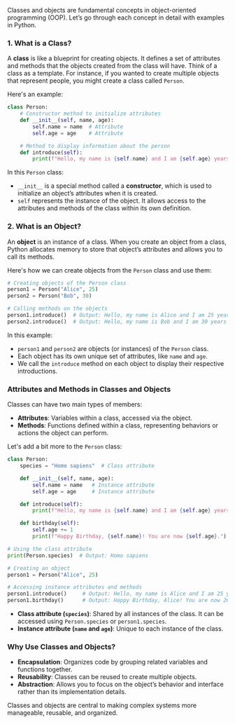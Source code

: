Classes and objects are fundamental concepts in object-oriented programming (OOP). Let’s go through each concept in detail with examples in Python.

### 1. What is a Class?

A **class** is like a blueprint for creating objects. It defines a set of attributes and methods that the objects created from the class will have. Think of a class as a template. For instance, if you wanted to create multiple objects that represent people, you might create a class called `Person`.

Here's an example:

```python
class Person:
    # Constructor method to initialize attributes
    def __init__(self, name, age):
        self.name = name  # Attribute
        self.age = age    # Attribute

    # Method to display information about the person
    def introduce(self):
        print(f"Hello, my name is {self.name} and I am {self.age} years old.")
```

In this `Person` class:
- `__init__` is a special method called a **constructor**, which is used to initialize an object’s attributes when it is created.
- `self` represents the instance of the object. It allows access to the attributes and methods of the class within its own definition.

### 2. What is an Object?

An **object** is an instance of a class. When you create an object from a class, Python allocates memory to store that object’s attributes and allows you to call its methods.

Here's how we can create objects from the `Person` class and use them:

```python
# Creating objects of the Person class
person1 = Person("Alice", 25)
person2 = Person("Bob", 30)

# Calling methods on the objects
person1.introduce()  # Output: Hello, my name is Alice and I am 25 years old.
person2.introduce()  # Output: Hello, my name is Bob and I am 30 years old.
```

In this example:
- `person1` and `person2` are objects (or instances) of the `Person` class.
- Each object has its own unique set of attributes, like `name` and `age`.
- We call the `introduce` method on each object to display their respective introductions.

### Attributes and Methods in Classes and Objects

Classes can have two main types of members:
- **Attributes**: Variables within a class, accessed via the object.
- **Methods**: Functions defined within a class, representing behaviors or actions the object can perform.

Let's add a bit more to the `Person` class:

```python
class Person:
    species = "Homo sapiens"  # Class attribute

    def __init__(self, name, age):
        self.name = name   # Instance attribute
        self.age = age     # Instance attribute

    def introduce(self):
        print(f"Hello, my name is {self.name} and I am {self.age} years old.")

    def birthday(self):
        self.age += 1
        print(f"Happy Birthday, {self.name}! You are now {self.age}.")

# Using the class attribute
print(Person.species)  # Output: Homo sapiens

# Creating an object
person1 = Person("Alice", 25)

# Accessing instance attributes and methods
person1.introduce()     # Output: Hello, my name is Alice and I am 25 years old.
person1.birthday()      # Output: Happy Birthday, Alice! You are now 26.
```

- **Class attribute (`species`)**: Shared by all instances of the class. It can be accessed using `Person.species` or `person1.species`.
- **Instance attribute (`name` and `age`)**: Unique to each instance of the class.

### Why Use Classes and Objects?

- **Encapsulation**: Organizes code by grouping related variables and functions together.
- **Reusability**: Classes can be reused to create multiple objects.
- **Abstraction**: Allows you to focus on the object’s behavior and interface rather than its implementation details.

Classes and objects are central to making complex systems more manageable, reusable, and organized.
